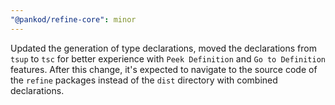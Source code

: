 ```yaml
---
"@pankod/refine-core": minor
---
```


Updated the generation of type declarations, moved the declarations from `tsup` to `tsc` for better experience with `Peek Definition` and `Go to Definition` features. After this change, it's expected to navigate to the source code of the `refine` packages instead of the `dist` directory with combined declarations.
